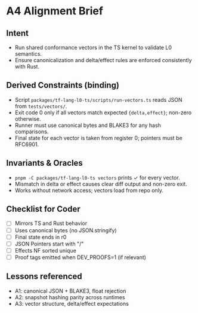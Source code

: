 # A4 Alignment Brief

## Intent
- Run shared conformance vectors in the TS kernel to validate L0 semantics.
- Ensure canonicalization and delta/effect rules are enforced consistently with Rust.

## Derived Constraints (binding)
- Script `packages/tf-lang-l0-ts/scripts/run-vectors.ts` reads JSON from `tests/vectors/`.
- Exit code 0 only if all vectors match expected `{delta,effect}`; non-zero otherwise.
- Runner must use canonical bytes and BLAKE3 for any hash comparisons.
- Final state for each vector is taken from register 0; pointers must be RFC6901.

## Invariants & Oracles
- `pnpm -C packages/tf-lang-l0-ts vectors` prints ✓ for every vector.
- Mismatch in delta or effect causes clear diff output and non-zero exit.
- Works without network access; vectors load from repo only.

## Checklist for Coder
- [ ] Mirrors TS and Rust behavior
- [ ] Uses canonical bytes (no JSON.stringify)
- [ ] Final state ends in r0
- [ ] JSON Pointers start with "/"
- [ ] Effects NF sorted unique
- [ ] Proof tags emitted when DEV_PROOFS=1 (if relevant)

## Lessons referenced
- A1: canonical JSON + BLAKE3, float rejection
- A2: snapshot hashing parity across runtimes
- A3: vector structure, delta/effect expectations
